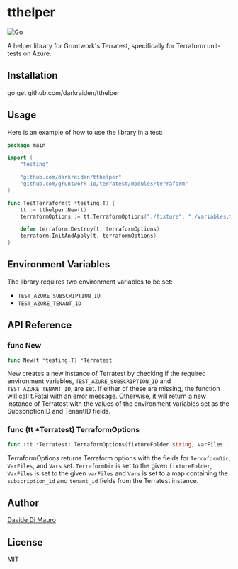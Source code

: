 # tthelper

[![Go](https://github.com/darkraiden/tthelper/actions/workflows/go.yml/badge.svg?branch=main)](https://github.com/darkraiden/tthelper/actions/workflows/go.yml)

A helper library for Gruntwork's Terratest, specifically for Terraform unit-tests on Azure.

## Installation

go get github.com/darkraiden/tthelper

## Usage

Here is an example of how to use the library in a test:

```go
package main

import (
    "testing"

    "github.com/darkraiden/tthelper"
    "github.com/gruntwork-io/terratest/modules/terraform"
)

func TestTerraform(t *testing.T) {
    tt := tthelper.New(t)
    terraformOptions := tt.TerraformOptions("./fixture", "./variables.tfvars")

    defer terraform.Destroy(t, terraformOptions)
    terraform.InitAndApply(t, terraformOptions)
}
```

## Environment Variables

The library requires two environment variables to be set:

- `TEST_AZURE_SUBSCRIPTION_ID`
- `TEST_AZURE_TENANT_ID`

## API Reference

### func New

```go
func New(t *testing.T) *Terratest
```

New creates a new instance of Terratest by checking if the required environment variables,
`TEST_AZURE_SUBSCRIPTION_ID` and `TEST_AZURE_TENANT_ID`, are set. If either of these are missing,
the function will call t.Fatal with an error message. Otherwise, it will return a new instance of Terratest with the values of the environment variables
set as the SubscriptionID and TenantID fields.

### func (tt *Terratest) TerraformOptions

```go
func (tt *Terratest) TerraformOptions(fixtureFolder string, varFiles ...string) *terraform.Options
```

TerraformOptions returns Terraform options with the fields for `TerraformDir`, `VarFiles`, and `Vars` set.
`TerraformDir` is set to the given `fixtureFolder`, `VarFiles` is set to the given `varFiles` and `Vars` is set
to a map containing the `subscription_id` and `tenant_id` fields from the Terratest instance.

## Author

[Davide Di Mauro](https://github.com/darkraiden)

## License

MIT
